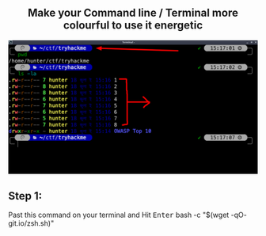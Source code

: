 <h2 align="center">Make your Command line / Terminal more colourful to use it energetic</h2>

![Terminal](images/show.png)

## Step 1:
Past this command on your terminal and Hit <kbd>Enter</kbd>
    bash -c "$(wget -qO- git.io/zsh.sh)"